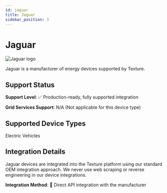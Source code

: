 ```yaml
---
id: jaguar
title: Jaguar
sidebar_position: 3
---
```


# Jaguar

<div style={{ textAlign: 'center', margin: '20px 0' }}>
  <img 
    src="https://device.cms.texture.energy/logo/%20Jaguar%20Vector%20Icon.svg" 
    alt="Jaguar logo" 
    style={{ maxWidth: '200px', maxHeight: '150px' }}
  />
</div>

Jaguar is a manufacturer of energy devices supported by Texture.



## Support Status

**Support Level**: ✅ Production-ready, fully supported integration

**Grid Services Support**: N/A (Not applicable for this device type)

## Supported Device Types

Electric Vehicles

## Integration Details

Jaguar devices are integrated into the Texture platform using our standard OEM integration approach. We never use web scraping or reverse engineering in our device integrations.

**Integration Method**: 🔌 Direct API integration with the manufacturer



